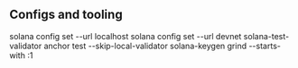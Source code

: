 ## Configs and tooling

solana config set --url localhost
solana config set --url devnet
solana-test-validator
anchor test --skip-local-validator
solana-keygen grind --starts-with <PREFIX>:1


